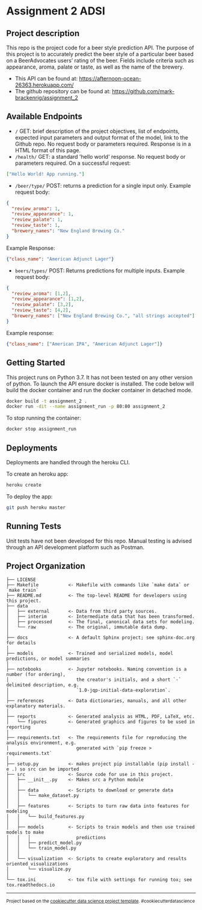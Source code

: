 Assignment 2 ADSI
==============================

Project description
------------
This repo is the project code for a beer style prediction API. The purpose of this project is to accurately predict the beer style of a particular beer based on a BeerAdvocates users’ rating of the beer. Fields include criteria such as appearance, aroma, palate or taste, as well as the name of the brewery.

* This API can be found at:  <https://afternoon-ocean-26363.herokuapp.com/>
* The github repository can be found at: <https://github.com/mark-brackenrig/assignment_2>

Available Endpoints
------------

* `/` GET: brief description of the project objectives, list of endpoints, expected input parameters and output format of the model, link to the Github repo. No request body or parameters required. Response is in a HTML format of this page.
* `/health/` GET: a standard 'hello world' response. No request body or parameters required. On a successful request:

```json
["Hello World! App running."]
```

* `/beer/type/` POST: returns a prediction for a single input only. Example request body:

```json
{
  "review_aroma": 1,
  "review_appearance": 1,
  "review_palate": 1,
  "review_taste": 1,
  "brewery_names": "New England Brewing Co."
}
```

Example Response:

```json
{"class_name": "American Adjunct Lager"}
```

* `beers/types/` POST: Returns predictions for multiple inputs. Example request body:

```json
{
  "review_aroma": [1,2],
  "review_appearance": [1,2],
  "review_palate": [3,2],
  "review_taste": [4,2],
  "brewery_names": ["New England Brewing Co.", "all strings accepted"]
}
```

Example response:

```json
{"class_name": ["American IPA", "American Adjunct Lager"]}
```

Getting Started
------------
This project runs on Python 3.7. It has not been tested on any other version of python. To launch the API ensure docker is installed. The code below will build the docker container and run the docker container in detached mode.

```bash
docker build -t assignment_2 .
docker run -dit --name assignment_run -p 80:80 assignment_2
```

To stop running the container:

```bash
docker stop assignment_run
```

Deployments
------------
Deployments are handled through the heroku CLI.

To create an heroku app:
```bash
heroku create
```

To deploy the app:
```bash
git push heroku master
```

Running Tests
------------
Unit tests have not been developed for this repo. Manual testing is advised through an API development platform such as Postman.

Project Organization
------------

    ├── LICENSE
    ├── Makefile           <- Makefile with commands like `make data` or `make train`
    ├── README.md          <- The top-level README for developers using this project.
    ├── data
    │   ├── external       <- Data from third party sources.
    │   ├── interim        <- Intermediate data that has been transformed.
    │   ├── processed      <- The final, canonical data sets for modeling.
    │   └── raw            <- The original, immutable data dump.
    │
    ├── docs               <- A default Sphinx project; see sphinx-doc.org for details
    │
    ├── models             <- Trained and serialized models, model predictions, or model summaries
    │
    ├── notebooks          <- Jupyter notebooks. Naming convention is a number (for ordering),
    │                         the creator's initials, and a short `-` delimited description, e.g.
    │                         `1.0-jqp-initial-data-exploration`.
    │
    ├── references         <- Data dictionaries, manuals, and all other explanatory materials.
    │
    ├── reports            <- Generated analysis as HTML, PDF, LaTeX, etc.
    │   └── figures        <- Generated graphics and figures to be used in reporting
    │
    ├── requirements.txt   <- The requirements file for reproducing the analysis environment, e.g.
    │                         generated with `pip freeze > requirements.txt`
    │
    ├── setup.py           <- makes project pip installable (pip install -e .) so src can be imported
    ├── src                <- Source code for use in this project.
    │   ├── __init__.py    <- Makes src a Python module
    │   │
    │   ├── data           <- Scripts to download or generate data
    │   │   └── make_dataset.py
    │   │
    │   ├── features       <- Scripts to turn raw data into features for modeling
    │   │   └── build_features.py
    │   │
    │   ├── models         <- Scripts to train models and then use trained models to make
    │   │   │                 predictions
    │   │   ├── predict_model.py
    │   │   └── train_model.py
    │   │
    │   └── visualization  <- Scripts to create exploratory and results oriented visualizations
    │       └── visualize.py
    │
    └── tox.ini            <- tox file with settings for running tox; see tox.readthedocs.io


--------

<p><small>Project based on the <a target="_blank" href="https://drivendata.github.io/cookiecutter-data-science/">cookiecutter data science project template</a>. #cookiecutterdatascience</small></p>
